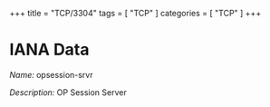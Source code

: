 +++
title = "TCP/3304"
tags = [ "TCP" ]
categories = [ "TCP" ]
+++

# IANA Data

_Name:_ opsession-srvr

_Description:_ OP Session Server

